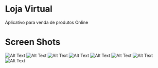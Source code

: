 # Loja Virtual

Aplicativo para venda de produtos Online

# Screen Shots

![Alt Text](/lib/screeenshot/home_screen.jpeg) ![Alt Text](/lib/screeenshot/cart_screen.jpeg)
![Alt Text](/lib/screeenshot/category_screen.jpeg) ![Alt Text](/lib/screeenshot/custom_drawer.jpeg)
![Alt Text](/lib/screeenshot/login.jpeg) ![Alt Text](/lib/screeenshot/place_screen.jpeg)
![Alt Text](/lib/screeenshot/products_tab.jpeg) ![Alt Text](/lib/screeenshot/signup_screen.jpeg)
